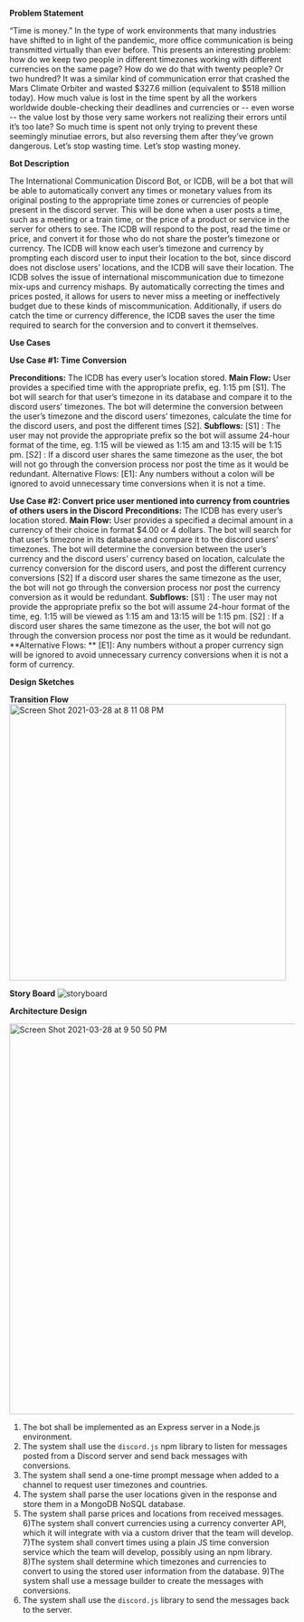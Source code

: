 **Problem Statement**

“Time is money.” In the type of work environments that many industries have shifted to in light of the pandemic, more office communication is being transmitted virtually than ever before. This presents an interesting problem: how do we keep two people in different timezones working with different currencies on the same page? How do we do that with twenty people? Or two hundred? It was a similar kind of communication error that crashed the Mars Climate Orbiter and wasted $327.6 million (equivalent to $518 million today). How much value is lost in the time spent by all the workers worldwide double-checking their deadlines and currencies or -- even worse -- the value lost by those very same workers not realizing their errors until it’s too late? So much time is spent not only trying to prevent these seemingly minutiae errors, but also reversing them after they’ve grown dangerous. Let’s stop wasting time. Let’s stop wasting money.

**Bot Description**

The International Communication Discord Bot, or ICDB, will be a bot that will be able to automatically convert any times or monetary values from its original posting to the appropriate time zones or currencies of people present in the discord server. This will be done when a user posts a time, such as a meeting or a train time, or the price of a product or service in the server for others to see. The ICDB will respond to the post, read the time or price, and convert it for those who do not share the poster’s timezone or currency. The ICDB will know each user’s timezone and currency by prompting each discord user to input their location to the bot, since discord does not disclose users’ locations, and the ICDB will save their location.
The ICDB solves the issue of international miscommunication due to timezone mix-ups and currency mishaps. By automatically correcting the times and prices posted, it allows for users to never miss a meeting or ineffectively budget due to these kinds of miscommunication. Additionally, if users do catch the time or currency difference, the ICDB saves the user the time required to search for the conversion and to convert it themselves.

**Use Cases** 

**Use Case #1: Time Conversion**

**Preconditions:**
The ICDB has every user’s location stored.
**Main Flow:**
User provides a specified time with the appropriate prefix, eg. 1:15 pm [S1]. The bot will search for that user’s timezone in its database and compare it to the discord users’ timezones. The bot will determine the conversion between the user’s timezone and the discord users’ timezones, calculate the time for the discord users, and post the different times [S2].
**Subflows:**
[S1] : The user may not provide the appropriate prefix so the bot will assume 24-hour format of the time, eg. 1:15 will be viewed as 1:15 am and 13:15 will be 1:15 pm.
[S2] : If a discord user shares the same timezone as the user, the bot will not go through the conversion process nor post the time as it would be redundant.
Alternative Flows: 
[E1]: Any numbers without a colon will be ignored to avoid unnecessary time conversions when it is not a time.

**Use Case #2: Convert price user mentioned into currency from countries of others users in the Discord**
**Preconditions:**
The ICDB has every user’s location stored.
**Main Flow:**
User provides a specified a decimal amount in a currency of their choice in format $4.00 or 4  dollars. The bot will search for that user’s timezone in its database and compare it to the discord users’ timezones. The bot will determine the conversion between the user’s currency and the discord users’ currency based on location, calculate the currency conversion for the discord users, and post the different currency conversions
[S2] If a discord user shares the same timezone as the user, the bot will not go through the conversion process nor post the currency conversion as it would be redundant.
**Subflows:**
[S1] : The user may not provide the appropriate prefix so the bot will assume 24-hour format of the time, eg. 1:15 will be viewed as 1:15 am and 13:15 will be 1:15 pm.
[S2] : If a discord user shares the same timezone as the user, the bot will not go through the conversion process nor post the time as it would be redundant.
**Alternative Flows: **
[E1]: Any numbers without a proper currency sign will be ignored to avoid unnecessary currency conversions when it is not a form of currency.

**Design Sketches** 

**Transition Flow** 
<img width="489" alt="Screen Shot 2021-03-28 at 8 11 08 PM" src="https://user-images.githubusercontent.com/20996619/112777146-6c406200-900f-11eb-835b-ede387c828cd.png">

**Story Board** 
![storyboard](https://user-images.githubusercontent.com/20996619/112777202-96921f80-900f-11eb-93a3-c1fbbe7971b0.png)

**Architecture Design** 

<img width="691" alt="Screen Shot 2021-03-28 at 9 50 50 PM" src="https://user-images.githubusercontent.com/20996619/112777231-b1649400-900f-11eb-83f4-8a43bf0369c4.png">


1) The bot shall be implemented as an Express server in a Node.js environment. 
2) The system shall use the `discord.js` npm library to listen for messages posted from a Discord server and send back messages with conversions.
3) The system shall send a one-time prompt message when added to a channel to request user timezones and countries.
4) The system shall parse the user locations given in the response and store them in a MongoDB NoSQL database.
5) The system shall parse prices and locations from received messages.
6)The system shall convert currencies using a currency converter API, which it will integrate with via a custom driver that the team will develop. 
7)The system shall convert times using a plain JS time conversion service which the team will develop, possibly using an npm library.
8)The system shall determine which timezones and currencies to convert to using the stored user information from the database.
9)The system shall use a message builder to create the messages with conversions.
10) The system shall use the `discord.js` library to send the messages back to the server.





